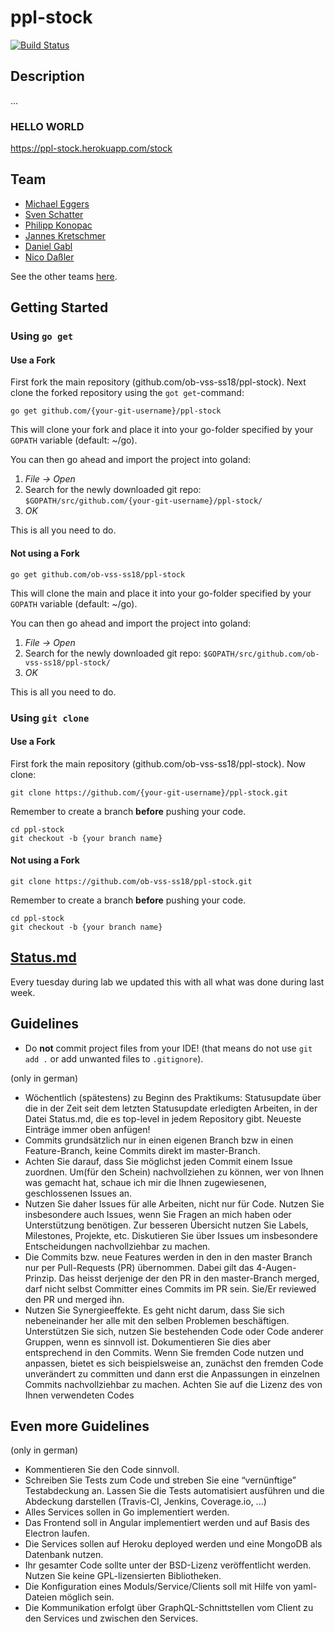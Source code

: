 # ppl-stock

[![Build Status](https://travis-ci.org/ob-vss-ss18/ppl-stock.svg?branch=master)](https://travis-ci.org/ob-vss-ss18/ppl-stock)

## Description

...

### HELLO WORLD
https://ppl-stock.herokuapp.com/stock

## Team

- [Michael Eggers](https://github.com/michaeleggers)
- [Sven Schatter](https://github.com/Ghouz)
- [Philipp Konopac](https://github.com/konopac/)
- [Jannes Kretschmer](https://github.com/janneskretschmer)
- [Daniel Gabl](http://github.com/DManstrator)
- [Nico Daßler](https://github.com/truenicfel/)

See the other teams [here](https://github.com/ob-vss-ss18/ob-vss-ss18/wiki/Teams).

## Getting Started

### Using `go get`

#### Use a Fork

First fork the main repository (github.com/ob-vss-ss18/ppl-stock). Next clone the forked repository using the `got get`-command:

```shell
go get github.com/{your-git-username}/ppl-stock
```
This will clone your fork and place it into your go-folder specified by your `GOPATH` variable (default: ~/go).

You can then go ahead and import the project into goland:

1. *File -> Open*
2. Search for the newly downloaded git repo: `$GOPATH/src/github.com/{your-git-username}/ppl-stock/`
3. *OK*

This is all you need to do.

#### Not using a Fork

```shell
go get github.com/ob-vss-ss18/ppl-stock
```
This will clone the main and place it into your go-folder specified by your `GOPATH` variable (default: ~/go).

You can then go ahead and import the project into goland:

1. *File -> Open*
2. Search for the newly downloaded git repo: `$GOPATH/src/github.com/ob-vss-ss18/ppl-stock/`
3. *OK*

This is all you need to do.


### Using `git clone`

#### Use a Fork

First fork the main repository (github.com/ob-vss-ss18/ppl-stock). Now clone:

```shell
git clone https://github.com/{your-git-username}/ppl-stock.git
```

Remember to create a branch **before** pushing your code.

```shell
cd ppl-stock
git checkout -b {your branch name}
```

#### Not using a Fork

```shell
git clone https://github.com/ob-vss-ss18/ppl-stock.git
```

Remember to create a branch **before** pushing your code.

```shell
cd ppl-stock
git checkout -b {your branch name}
```

## [Status.md](https://github.com/ob-vss-ss18/ppl-stock/blob/master/Status.md)

Every tuesday during lab we updated this with all what was done during last week.

## Guidelines

- Do **not** commit project files from your IDE! (that means do not use `git add .` or add unwanted files to `.gitignore`).
  
(only in german)
- Wöchentlich (spätestens) zu Beginn des Praktikums: Statusupdate über die in der Zeit seit dem letzten Statusupdate erledigten Arbeiten, in der Datei Status.md, die es top-level in jedem Repository gibt. Neueste Einträge immer oben anfügen!
- Commits grundsätzlich nur in einen eigenen Branch bzw in einen Feature-Branch, keine Commits direkt im master-Branch.
- Achten Sie darauf, dass Sie möglichst jeden Commit einem Issue zuordnen. Um(für den Schein) nachvollziehen zu können, wer von Ihnen was gemacht hat, schaue ich mir die Ihnen zugewiesenen, geschlossenen Issues an.
- Nutzen Sie daher Issues für alle Arbeiten, nicht nur für Code. Nutzen Sie insbesondere auch Issues, wenn Sie Fragen an mich haben oder Unterstützung benötigen. Zur besseren Übersicht nutzen Sie Labels, Milestones, Projekte, etc. Diskutieren Sie über Issues um insbesondere Entscheidungen nachvollziehbar zu machen.
- Die Commits bzw. neue Features werden in den in den master Branch nur per Pull-Requests (PR) übernommen. Dabei gilt das 4-Augen-Prinzip. Das heisst derjenige der den PR in den master-Branch merged, darf nicht selbst Committer eines Commits im PR sein. Sie/Er reviewed den PR und merged ihn.
- Nutzen Sie Synergieeffekte. Es geht nicht darum, dass Sie sich nebeneinander her alle mit den selben Problemen beschäftigen. Unterstützen Sie sich, nutzen Sie bestehenden Code oder Code anderer Gruppen, wenn es sinnvoll ist. Dokumentieren Sie dies aber entsprechend in den Commits. Wenn Sie fremden Code nutzen und anpassen, bietet es sich beispielsweise an, zunächst den fremden Code unverändert zu committen und dann erst die Anpassungen in einzelnen Commits nachvollziehbar zu machen. Achten Sie auf die Lizenz des von Ihnen verwendeten Codes

## Even more Guidelines
(only in german)
- Kommentieren Sie den Code sinnvoll.
- Schreiben Sie Tests zum Code und streben Sie eine “vernünftige” Testabdeckung an. Lassen Sie die Tests automatisiert ausführen und die Abdeckung darstellen (Travis-CI, Jenkins, Coverage.io, ...)
- Alles Services sollen in Go implementiert werden.
- Das Frontend soll in Angular implementiert werden und auf Basis des Electron laufen.
- Die Services sollen auf Heroku deployed werden und eine MongoDB als Datenbank nutzen.
- Ihr gesamter Code sollte unter der BSD-Lizenz veröffentlicht werden. Nutzen Sie keine GPL-lizensierten Bibliotheken.
- Die Konfiguration eines Moduls/Service/Clients soll mit Hilfe von yaml-Dateien möglich sein.
- Die Kommunikation erfolgt über GraphQL-Schnittstellen vom Client zu den Services und zwischen den Services.
